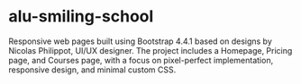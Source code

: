 # alu-smiling-school
Responsive web pages built using Bootstrap 4.4.1 based on designs by Nicolas Philippot, UI/UX designer. The project includes a Homepage, Pricing page, and Courses page, with a focus on pixel-perfect implementation, responsive design, and minimal custom CSS.
